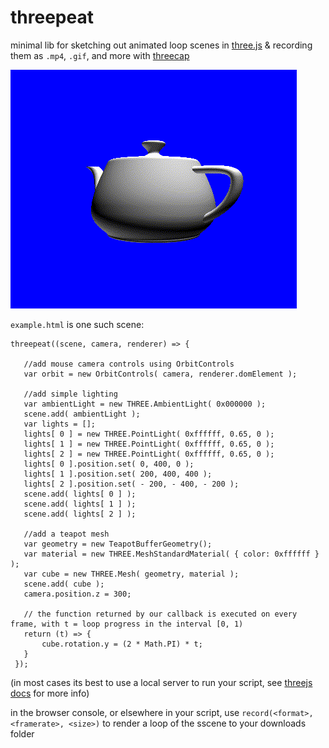 # threepeat

minimal lib for sketching out animated loop scenes in [three.js](https://github.com/jbaicoianu/threecap) & recording them as `.mp4`, `.gif`, and more with [threecap](https://github.com/jbaicoianu/threecap)

![example](example.gif)

`example.html` is one such scene:

    threepeat((scene, camera, renderer) => {

       //add mouse camera controls using OrbitControls
       var orbit = new OrbitControls( camera, renderer.domElement );

       //add simple lighting
       var ambientLight = new THREE.AmbientLight( 0x000000 );
       scene.add( ambientLight );
       var lights = [];
       lights[ 0 ] = new THREE.PointLight( 0xffffff, 0.65, 0 );
       lights[ 1 ] = new THREE.PointLight( 0xffffff, 0.65, 0 );
       lights[ 2 ] = new THREE.PointLight( 0xffffff, 0.65, 0 );
       lights[ 0 ].position.set( 0, 400, 0 );
       lights[ 1 ].position.set( 200, 400, 400 );
       lights[ 2 ].position.set( - 200, - 400, - 200 );
       scene.add( lights[ 0 ] );
       scene.add( lights[ 1 ] );
       scene.add( lights[ 2 ] );

       //add a teapot mesh
       var geometry = new TeapotBufferGeometry();
       var material = new THREE.MeshStandardMaterial( { color: 0xffffff } );
       var cube = new THREE.Mesh( geometry, material );
       scene.add( cube );
       camera.position.z = 300;

       // the function returned by our callback is executed on every frame, with t = loop progress in the interval [0, 1)
       return (t) => {
           cube.rotation.y = (2 * Math.PI) * t;
       }
     });
     
(in most cases its best to use a local server to run your script, see [threejs docs](https://threejs.org/docs/index.html#manual/en/introduction/How-to-run-things-locally) for more info)
     
in the browser console, or elsewhere in your script, use `record(<format>, <framerate>, <size>)` to render a loop of the sscene to your downloads folder
